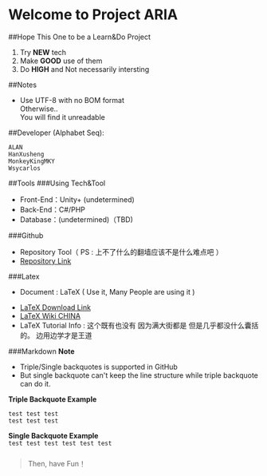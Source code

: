 Welcome to Project ARIA
=======================

##Hope This One to be a Learn&Do Project
1. Try **NEW** tech
2. Make **GOOD** use of them
3. Do **HIGH** and Not necessarily intersting<br/>

##Notes
- Use UTF-8 with no BOM format<br/> 
Otherwise..<br/>
You will find it unreadable<br/>

##Developer (Alphabet Seq):
```text
ALAN
HanXusheng
MonkeyKingMKY
Wsycarlos
```

##Tools
###Using Tech&Tool
+ Front-End：Unity+ (undetermined)
+ Back-End：C#/PHP
+ Database：(undetermined)（TBD)  

###Github
- Repository Tool（ PS : 上不了什么的翻墙应该不是什么难点吧 ）  
- [Repository Link](https://github.com/wsycarlos/ARIA "ARIA")

###Latex
- Document : LaTeX ( Use it, Many People are using it )  
* [LaTeX Download Link](http://www.ctex.org/CTeXDownload "www.ctex.org/CTeXDownload")
* [LaTeX Wiki CHINA](https://zh.wikipedia.org/wiki/LaTeX "zh.wikipedia.org/wiki/LaTeX")
* LaTeX Tutorial Info : 这个既有也没有 因为满大街都是 但是几乎都没什么囊括的。 边用边学才是王道

###Markdown
**Note**<br/>
- Triple/Single backquotes is supported in GitHub
- But single backquote can't keep the line structure while triple backquote can do it.

**Triple Backquote Example**<br/>
```text
test test test
test test test
```

**Single Backquote Example**<br/>
`
test test test
test test test
`

###
###

>Then, have Fun！